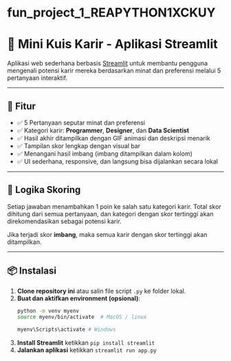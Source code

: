 # fun_project_1_REAPYTHON1XCKUY

# 🎯 Mini Kuis Karir - Aplikasi Streamlit

Aplikasi web sederhana berbasis [Streamlit](https://streamlit.io/) untuk membantu pengguna mengenali potensi karir mereka berdasarkan minat dan preferensi melalui 5 pertanyaan interaktif.

---

## 🚀 Fitur

- ✅ 5 Pertanyaan seputar minat dan preferensi
- ✅ Kategori karir: **Programmer**, **Designer**, dan **Data Scientist**
- ✅ Hasil akhir ditampilkan dengan GIF animasi dan deskripsi menarik
- ✅ Tampilan skor lengkap dengan visual bar
- ✅ Menangani hasil imbang (imbang ditampilkan dalam kolom)
- ✅ UI sederhana, responsive, dan langsung bisa dijalankan secara lokal

---

## 🧠 Logika Skoring

Setiap jawaban menambahkan 1 poin ke salah satu kategori karir. Total skor dihitung dari semua pertanyaan, dan kategori dengan skor tertinggi akan direkomendasikan sebagai potensi karir.

Jika terjadi skor **imbang**, maka semua karir dengan skor tertinggi akan ditampilkan.

---

## 📦 Instalasi

1. **Clone repository ini** atau salin file script `.py` ke folder lokal.
2. **Buat dan aktifkan environment (opsional)**:
   ```bash
   python -m venv myenv
   source myenv/bin/activate  # MacOS / linux

   myenv\Scripts\activate # Windows

3. **Install Streamlit** ketikkan `pip install streamlit`
4. **Jalankan aplikasi** ketikkan `streamlit run app.py`